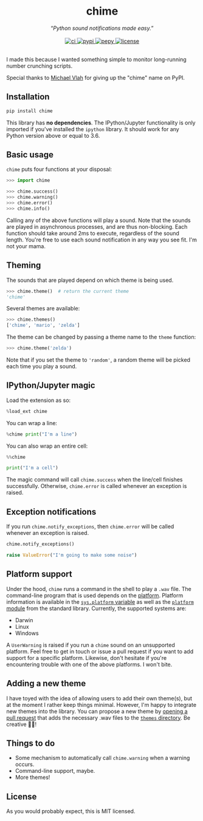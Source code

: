<div align='center'>
  <h1>chime</h1>
  <q><i>Python sound notifications made easy.</i></q>
</div>
<br>

<div align='center'>
  <!-- CI -->
  <a href="https://github.com/MaxHalford/chime/actions">
    <img src="https://github.com/MaxHalford/chime/workflows/chime/badge.svg?style=flat-square" alt="ci">
  </a>
  <!-- PyPI -->
  <a href="https://pypi.org/project/chime">
    <img src="https://img.shields.io/pypi/v/chime.svg?label=release&color=blue&style=flat-square" alt="pypi">
  </a>
  <!-- PePy -->
  <a href="https://pepy.tech/project/chime">
    <img src="https://img.shields.io/badge/dynamic/json?style=flat-square&maxAge=86400&label=downloads&query=%24.total_downloads&url=https%3A%2F%2Fapi.pepy.tech%2Fapi%2Fprojects%2Fchime" alt="pepy">
  </a>
  <!-- License -->
  <a href="https://opensource.org/licenses/MIT">
    <img src="https://img.shields.io/badge/License-MIT-blue.svg?style=flat-square" alt="license">
  </a>
</div>
<br>

I made this because I wanted something simple to monitor long-running number crunching scripts.

Special thanks to [Michael Vlah](https://github.com/vlahm) for giving up the "chime" name on PyPI.

## Installation

```sh
pip install chime
```

This library has **no dependencies**. The IPython/Jupyter functionality is only imported if you've installed the `ipython` library. It should work for any Python version above or equal to 3.6.

## Basic usage

`chime` puts four functions at your disposal:

```py
>>> import chime

>>> chime.success()
>>> chime.warning()
>>> chime.error()
>>> chime.info()

```

Calling any of the above functions will play a sound. Note that the sounds are played in asynchronous processes, and are thus non-blocking. Each function should take around 2ms to execute, regardless of the sound length. You're free to use each sound notification in any way you see fit. I'm not your mama.

## Theming

The sounds that are played depend on which theme is being used.

```py
>>> chime.theme()  # return the current theme
'chime'

```

Several themes are available:

```py
>>> chime.themes()
['chime', 'mario', 'zelda']

```

The theme can be changed by passing a theme name to the `theme` function:

```py
>>> chime.theme('zelda')

```

Note that if you set the theme to `'random'`, a random theme will be picked each time you play a sound.

## IPython/Jupyter magic

Load the extension as so:

```py
%load_ext chime
```

You can wrap a line:

```py
%chime print("I'm a line")
```

You can also wrap an entire cell:

```py
%%chime

print("I'm a cell")
```

The magic command will call `chime.success` when the line/cell finishes successfully. Otherwise, `chime.error` is called whenever an exception is raised.

## Exception notifications

If you run `chime.notify_exceptions`, then `chime.error` will be called whenever an exception is raised.

```py
chime.notify_exceptions()

raise ValueError("I'm going to make some noise")
```

## Platform support

Under the hood, `chime` runs a command in the shell to play a `.wav` file. The command-line program that is used depends on the [platform](https://www.wikiwand.com/en/Computing_platform). Platform information is available in the [`sys.platform` variable](https://docs.python.org/3/library/sys.html#sys.platform) as well as the [`platform` module](https://docs.python.org/3/library/platform.html) from the standard library. Currently, the supported systems are:

- Darwin
- Linux
- Windows

A `UserWarning` is raised if you run a `chime` sound on an unsupported platform. Feel free to get in touch or issue a pull request if you want to add support for a specific platform. Likewise, don't hesitate if you're encountering trouble with one of the above platforms. I won't bite.

## Adding a new theme

I have toyed with the idea of allowing users to add their own theme(s), but at the moment I rather keep things minimal. However, I'm happy to integrate new themes into the library. You can propose a new theme by [opening a pull request](https://github.com/creme-ml/creme/issues/new) that adds the necessary .wav files to the [`themes` directory](https://github.com/MaxHalford/chime/tree/main/themes). Be creative 👩‍🎨!

## Things to do

- Some mechanism to automatically call `chime.warning` when a warning occurs.
- Command-line support, maybe.
- More themes!

## License

As you would probably expect, this is MIT licensed.
